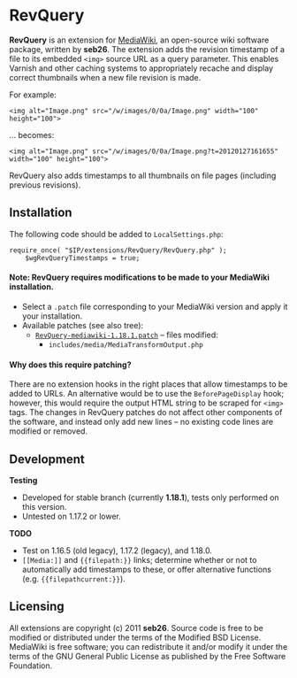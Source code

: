 RevQuery
====================

**RevQuery** is an extension for [MediaWiki](http://www.mediawiki.org/wiki/MediaWiki), an open-source wiki software package, written by **seb26**. The extension adds the revision timestamp of a file to its embedded `<img>` source URL as a query parameter. This enables Varnish and other caching systems to appropriately recache and display correct thumbnails when a new file revision is made.

For example:

    <img alt="Image.png" src="/w/images/0/0a/Image.png" width="100" height="100">

... becomes:

    <img alt="Image.png" src="/w/images/0/0a/Image.png?t=20120127161655" width="100" height="100">

RevQuery also adds timestamps to all thumbnails on file pages (including previous revisions).

Installation
------------

The following code should be added to `LocalSettings.php`:

    require_once( "$IP/extensions/RevQuery/RevQuery.php" );
        $wgRevQueryTimestamps = true;

#### Note: RevQuery requires modifications to be made to your MediaWiki installation.

* Select a `.patch` file corresponding to your MediaWiki version and apply it your installation.
* Available patches (see also tree):
    * [`RevQuery-mediawiki-1.18.1.patch`](https://raw.github.com/seb26/revquery/master/RevQuery-mediawiki-1.18.1.patch) &ndash; files modified:
        * `includes/media/MediaTransformOutput.php`

#### Why does this require patching?

There are no extension hooks in the right places that allow timestamps to be added to URLs. An alternative would be to use the `BeforePageDisplay` hook; however, this would require the output HTML string to be scraped for `<img>` tags. The changes in RevQuery patches do not affect other components of the software, and instead only add new lines &ndash; no existing code lines are modified or removed.

Development
-----------

**Testing**

* Developed for stable branch (currently **1.18.1**), tests only performed on this version.
* Untested on 1.17.2 or lower.

**TODO**

* Test on 1.16.5 (old legacy), 1.17.2 (legacy), and 1.18.0.
* `[[Media:]]` and `{{filepath:}}` links; determine whether or not to automatically add timestamps to these, or offer alternative functions (e.g. `{{filepathcurrent:}}`).

Licensing
---------

All extensions are copyright (c) 2011 **seb26**. Source code is free to be modified or distributed under the terms of the Modified BSD License. MediaWiki is free software; you can redistribute it and/or modify it under the terms of the GNU General Public License as published by the Free Software Foundation.
